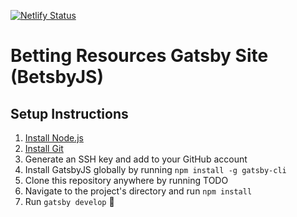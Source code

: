 [![Netlify Status](https://api.netlify.com/api/v1/badges/e80541d6-70be-4877-a730-38ed69665875/deploy-status)](https://app.netlify.com/sites/objective-stonebraker-c323e0/deploys)

# Betting Resources Gatsby Site (BetsbyJS)

## Setup Instructions
1. [Install Node.js](https://nodejs.org/en/download/)
2. [Install Git](https://git-scm.com/downloads)
3. Generate an SSH key and add to your GitHub account
4. Install GatsbyJS globally by running `npm install -g gatsby-cli`
5. Clone this repository anywhere by running TODO
6. Navigate to the project's directory and run `npm install`
7. Run `gatsby develop` :tada:
